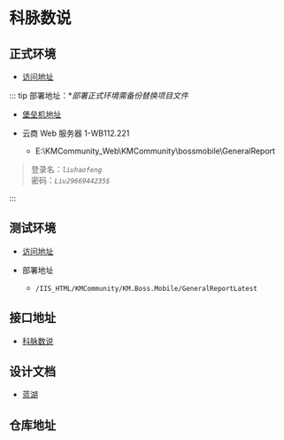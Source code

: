 # 科脉数说

## 正式环境

- [访问地址](https://bossmobile.cloud.kemai.com.cn/GeneralReport/login)

::: tip
部署地址：\*_部署正式环境需备份替换项目文件_

- [堡垒机地址](https://ops-jms.kemai.cn/)

- 云商 Web 服务器 1-WB112.221
  - E:\KMCommunity_Web\KMCommunity\bossmobile\GeneralReport

> 登录名：_`liuhaofeng`_  
> 密码：_`Liu2966944235$`_

:::

## 测试环境

- [访问地址](http://weixin-community-test.kemai.com.cn/KM.Boss.Mobile/GeneralReportLatest/login)

- 部署地址

  - `/IIS_HTML/KMCommunity/KM.Boss.Mobile/GeneralReportLatest`

## 接口地址

- [科脉数说](http://ys-test.kemai.com.cn:8080/doc/3y3oLdkDd)

## 设计文档

- [蓝湖](https://lanhuapp.com/web/#/item/project/board?pid=2d0c4d8d-b21d-492c-bd47-b20f891e1400)

## 仓库地址